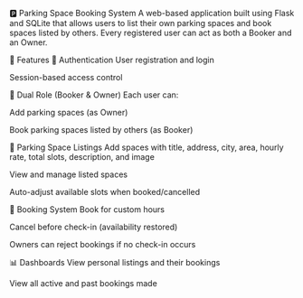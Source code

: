 🅿️ Parking Space Booking System
A web-based application built using Flask and SQLite that allows users to list their own parking spaces and book spaces listed by others. Every registered user can act as both a Booker and an Owner.

🚀 Features
🔐 Authentication
User registration and login

Session-based access control

👥 Dual Role (Booker & Owner)
Each user can:

Add parking spaces (as Owner)

Book parking spaces listed by others (as Booker)

📍 Parking Space Listings
Add spaces with title, address, city, area, hourly rate, total slots, description, and image

View and manage listed spaces

Auto-adjust available slots when booked/cancelled

📅 Booking System
Book for custom hours

Cancel before check-in (availability restored)

Owners can reject bookings if no check-in occurs

📊 Dashboards
View personal listings and their bookings

View all active and past bookings made
